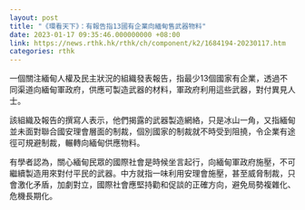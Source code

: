 ```yaml
---
layout: post
title: "《環看天下》：有報告指13國有企業向緬甸售武器物料"
date: 2023-01-17 09:35:46.000000000 +08:00
link: https://news.rthk.hk/rthk/ch/component/k2/1684194-20230117.htm
categories: rthk
---
```


一個關注緬甸人權及民主狀況的組織發表報告，指最少13個國家有企業，透過不同渠道向緬甸軍政府，供應可製造武器的材料，軍政府利用這些武器，對付異見人士。

該組織及報告的撰寫人表示，他們揭露的武器製造網絡，只是冰山一角，又指緬甸並未面對聯合國安理會層面的制裁，個別國家的制裁就不時受到阻撓，令企業有途徑可規避制裁，輾轉向緬甸供應物料。

有學者認為，關心緬甸民眾的國際社會是時候坐言起行，向緬甸軍政府施壓，不可繼續製造用來對付平民的武器。中方就指一味利用安理會施壓，甚至威脅制裁，只會激化矛盾，加劇對立，國際社會應堅持勸和促談的正確方向，避免局勢複雜化、危機長期化。
